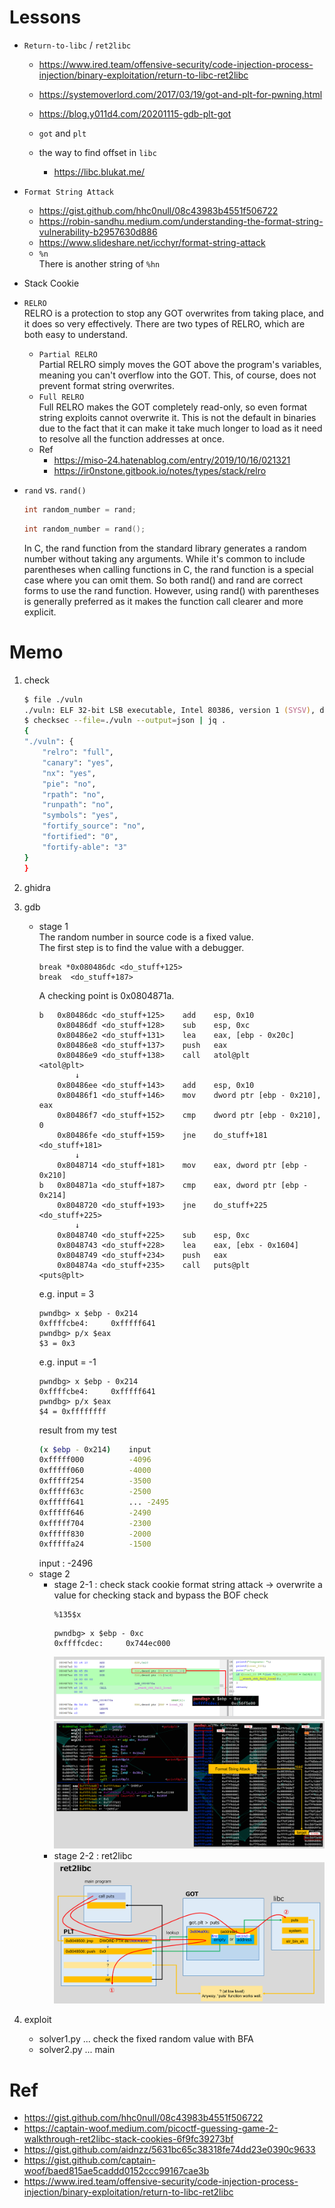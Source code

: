 # Lessons
- `Return-to-libc` / `ret2libc`  
    - https://www.ired.team/offensive-security/code-injection-process-injection/binary-exploitation/return-to-libc-ret2libc  
    - https://systemoverlord.com/2017/03/19/got-and-plt-for-pwning.html  
    - https://blog.y011d4.com/20201115-gdb-plt-got  
    - `got` and `plt`  

    - the way to find offset in `libc`
        - https://libc.blukat.me/

- `Format String Attack`  
    - https://gist.github.com/hhc0null/08c43983b4551f506722  
    - https://robin-sandhu.medium.com/understanding-the-format-string-vulnerability-b2957630d886
    - https://www.slideshare.net/icchyr/format-string-attack
    - `%n`  
        There is another string of `%hn`  
- Stack Cookie  
- `RELRO`  
    RELRO is a protection to stop any GOT overwrites from taking place, and it does so very effectively. There are two types of RELRO, which are both easy to understand.  
    - `Partial RELRO`  
    Partial RELRO simply moves the GOT above the program's variables, meaning you can't overflow into the GOT. This, of course, does not prevent format string overwrites.  
    - `Full RELRO`  
    Full RELRO makes the GOT completely read-only, so even format string exploits cannot overwrite it. This is not the default in binaries due to the fact that it can make it take much longer to load as it need to resolve all the function addresses at once.
    - Ref
        - https://miso-24.hatenablog.com/entry/2019/10/16/021321  
        - https://ir0nstone.gitbook.io/notes/types/stack/relro  
- `rand` vs. `rand()`
    ```c
    int random_number = rand;
    ```
    ```c
    int random_number = rand();
    ```
    In C, the rand function from the standard library generates a random number without taking any arguments. While it's common to include parentheses when calling functions in C, the rand function is a special case where you can omit them. So both rand() and rand are correct forms to use the rand function. However, using rand() with parentheses is generally preferred as it makes the function call clearer and more explicit.

# Memo
1. check
    ```zsh
    $ file ./vuln
    ./vuln: ELF 32-bit LSB executable, Intel 80386, version 1 (SYSV), dynamically linked, interpreter /lib/ld-linux.so.2, for GNU/Linux 3.2.0, BuildID[sha1]=24c4fa8500082ef048a420baadc6a3d777d39f34, not stripped
    $ checksec --file=./vuln --output=json | jq .
    {
    "./vuln": {
        "relro": "full",
        "canary": "yes",
        "nx": "yes",
        "pie": "no",
        "rpath": "no",
        "runpath": "no",
        "symbols": "yes",
        "fortify_source": "no",
        "fortified": "0",
        "fortify-able": "3"
    }
    }
    ```
2. ghidra

3. gdb  
    - stage 1    
        The random number in source code is a fixed value.  
        The first step is to find the value with a debugger.  
        ```
        break *0x080486dc <do_stuff+125>
        break  <do_stuff+187>
        ```
        A checking point is 0x0804871a.  
        ```
        b   0x80486dc <do_stuff+125>    add    esp, 0x10
            0x80486df <do_stuff+128>    sub    esp, 0xc
            0x80486e2 <do_stuff+131>    lea    eax, [ebp - 0x20c]
            0x80486e8 <do_stuff+137>    push   eax
            0x80486e9 <do_stuff+138>    call   atol@plt                     <atol@plt>
                ↓
            0x80486ee <do_stuff+143>    add    esp, 0x10
            0x80486f1 <do_stuff+146>    mov    dword ptr [ebp - 0x210], eax
            0x80486f7 <do_stuff+152>    cmp    dword ptr [ebp - 0x210], 0
            0x80486fe <do_stuff+159>    jne    do_stuff+181                     <do_stuff+181>
                ↓
            0x8048714 <do_stuff+181>    mov    eax, dword ptr [ebp - 0x210]
        b   0x804871a <do_stuff+187>    cmp    eax, dword ptr [ebp - 0x214]
            0x8048720 <do_stuff+193>    jne    do_stuff+225                     <do_stuff+225>
                ↓
            0x8048740 <do_stuff+225>    sub    esp, 0xc
            0x8048743 <do_stuff+228>    lea    eax, [ebx - 0x1604]
            0x8048749 <do_stuff+234>    push   eax
            0x804874a <do_stuff+235>    call   puts@plt                     <puts@plt>
        ```
        e.g. input = 3  
        ```
        pwndbg> x $ebp - 0x214
        0xffffcbe4:     0xfffff641
        pwndbg> p/x $eax
        $3 = 0x3
        ```
        e.g. input = -1  
        ```
        pwndbg> x $ebp - 0x214
        0xffffcbe4:     0xfffff641
        pwndbg> p/x $eax
        $4 = 0xffffffff
        ```
        result from my test   
        ```zsh
        (x $ebp - 0x214)    input
        0xfffff000 	        -4096
        0xfffff060	        -4000
        0xfffff254	        -3500
        0xfffff63c	        -2500
        0xfffff641	        ... -2495
        0xfffff646	        -2490	
        0xfffff704	        -2300
        0xfffff830	        -2000
        0xfffffa24	        -1500
        ```
        input : -2496
    - stage 2  
        - stage 2-1 : check stack cookie
            format string attack -> overwrite a value for checking stack and bypass the BOF check  
            ```
            %135$x
            ```
            ```
            pwndbg> x $ebp - 0xc
            0xffffcdec:     0x744ec000
            ```
            ![01_canary_checker.png](01_canary_checker.png)  
            ![02_fsa_check_canary.png](02_fsa_check_canary.png)  
        - stage 2-2 : ret2libc          
        ![03_ret2libc.png](03_ret2libc.png)  
4. exploit
    - solver1.py ... check the fixed random value with BFA
    - solver2.py ... main

# Ref  
- https://gist.github.com/hhc0null/08c43983b4551f506722  
- https://captain-woof.medium.com/picoctf-guessing-game-2-walkthrough-ret2libc-stack-cookies-6f9fc39273bf  
- https://gist.github.com/aidnzz/5631bc65c38318fe74dd23e0390c9633  
- https://gist.github.com/captain-woof/baed815ae5caddd0152ccc99167cae3b  
- https://www.ired.team/offensive-security/code-injection-process-injection/binary-exploitation/return-to-libc-ret2libc